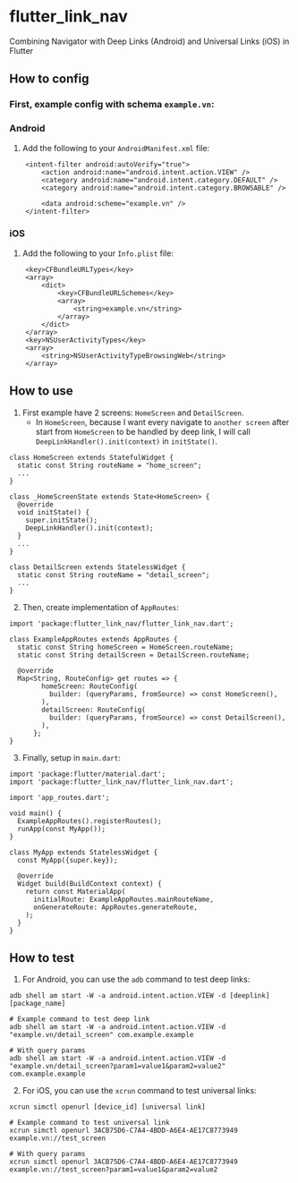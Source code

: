 # flutter_link_nav

Combining Navigator with Deep Links (Android) and Universal Links (iOS) in Flutter

## How to config
### First, example config with schema `example.vn`:
### Android
1. Add the following to your `AndroidManifest.xml` file:

```            
    <intent-filter android:autoVerify="true">
        <action android:name="android.intent.action.VIEW" />
        <category android:name="android.intent.category.DEFAULT" />
        <category android:name="android.intent.category.BROWSABLE" />

        <data android:scheme="example.vn" />
    </intent-filter>
```
### iOS
1. Add the following to your `Info.plist` file:

```
    <key>CFBundleURLTypes</key>
    <array>
        <dict>
            <key>CFBundleURLSchemes</key>
            <array>
                <string>example.vn</string>
            </array>
        </dict>
    </array>
    <key>NSUserActivityTypes</key>
    <array>
        <string>NSUserActivityTypeBrowsingWeb</string>
    </array>
```

## How to use
1. First example have 2 screens: `HomeScreen` and `DetailScreen`.
   - In `HomeScreen`, because I want every navigate to `another screen` after start from `HomeScreen` to be handled by deep link, I will call `DeepLinkHandler().init(context)` in `initState()`.
```
class HomeScreen extends StatefulWidget {
  static const String routeName = "home_screen";
  ...
}

class _HomeScreenState extends State<HomeScreen> {
  @override
  void initState() {
    super.initState();
    DeepLinkHandler().init(context);
  }
  ...
}

class DetailScreen extends StatelessWidget {
  static const String routeName = "detail_screen";
  ...
}
```
2. Then, create implementation of `AppRoutes`:

```
import 'package:flutter_link_nav/flutter_link_nav.dart';

class ExampleAppRoutes extends AppRoutes {
  static const String homeScreen = HomeScreen.routeName;
  static const String detailScreen = DetailScreen.routeName;

  @override
  Map<String, RouteConfig> get routes => {
        homeScreen: RouteConfig(
          builder: (queryParams, fromSource) => const HomeScreen(),
        ),
        detailScreen: RouteConfig(
          builder: (queryParams, fromSource) => const DetailScreen(),
        ),
      };
}
```
3. Finally, setup in `main.dart`:

```
import 'package:flutter/material.dart';
import 'package:flutter_link_nav/flutter_link_nav.dart';

import 'app_routes.dart';

void main() {
  ExampleAppRoutes().registerRoutes();
  runApp(const MyApp());
}

class MyApp extends StatelessWidget {
  const MyApp({super.key});

  @override
  Widget build(BuildContext context) {
    return const MaterialApp(
      initialRoute: ExampleAppRoutes.mainRouteName,
      onGenerateRoute: AppRoutes.generateRoute,
    );
  }
}
```

## How to test
1. For Android, you can use the `adb` command to test deep links:
```
adb shell am start -W -a android.intent.action.VIEW -d [deeplink] [package_name]

# Example command to test deep link
adb shell am start -W -a android.intent.action.VIEW -d "example.vn/detail_screen" com.example.example

# With query params
adb shell am start -W -a android.intent.action.VIEW -d "example.vn/detail_screen?param1=value1&param2=value2" com.example.example
```

2. For iOS, you can use the `xcrun` command to test universal links:
```
xcrun simctl openurl [device_id] [universal link]

# Example command to test universal link
xcrun simctl openurl 3ACB75D6-C7A4-4BDD-A6E4-AE17C8773949 example.vn://test_screen

# With query params
xcrun simctl openurl 3ACB75D6-C7A4-4BDD-A6E4-AE17C8773949 example.vn://test_screen?param1=value1&param2=value2
```